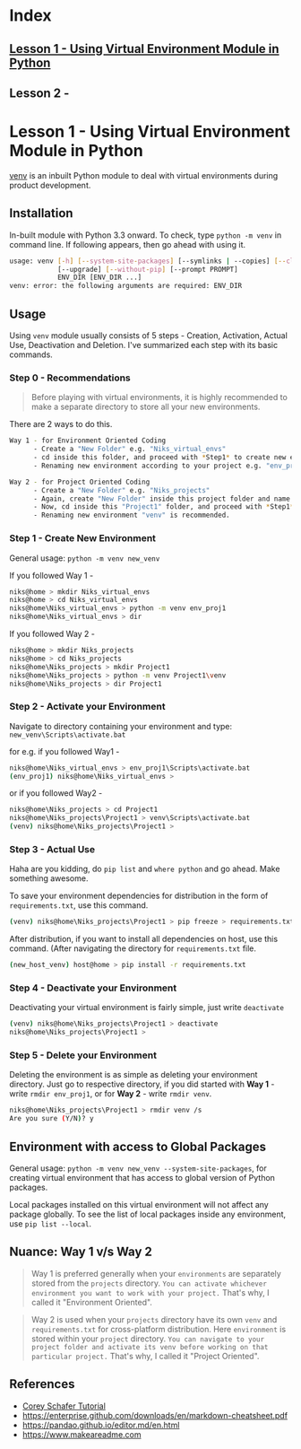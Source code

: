# Index
## [Lesson 1 - Using Virtual Environment Module in Python](#lesson-1---using-virtual-environment-module-in-python)
## Lesson 2 - 


# Lesson 1 - Using Virtual Environment Module in Python

[venv](https://docs.python.org/3/library/venv.html) is an inbuilt Python module to deal with virtual environments during product development.

## Installation

In-built module with Python 3.3 onward. To check, type `python -m venv` in command line. If following appears, then go ahead with using it.

```bash
usage: venv [-h] [--system-site-packages] [--symlinks | --copies] [--clear]
            [--upgrade] [--without-pip] [--prompt PROMPT]
            ENV_DIR [ENV_DIR ...]
venv: error: the following arguments are required: ENV_DIR
```

## Usage

Using `venv` module usually consists of 5 steps - Creation, Activation, Actual Use, Deactivation and Deletion. I've summarized each step with its basic commands.

### Step 0 - Recommendations

> Before playing with virtual environments, it is highly recommended to make a separate directory to store all your new environments.

There are 2 ways to do this.

```bash
Way 1 - for Environment Oriented Coding
      - Create a "New Folder" e.g. "Niks_virtual_envs"
      - cd inside this folder, and proceed with *Step1* to create new environments here.
      - Renaming new environment according to your project e.g. "env_proj1" is recommended.

Way 2 - for Project Oriented Coding
      - Create a "New Folder" e.g. "Niks_projects"
      - Again, create "New Folder" inside this project folder and name it for e.g. "Project1"
      - Now, cd inside this "Project1" folder, and proceed with *Step1* to create new environment here.
      - Renaming new environment "venv" is recommended.

```

### Step 1 - Create New Environment

General usage: `python -m venv new_venv`

If you followed Way 1 - 
```bash
niks@home > mkdir Niks_virtual_envs
niks@home > cd Niks_virtual_envs
niks@home\Niks_virtual_envs > python -m venv env_proj1
niks@home\Niks_virtual_envs > dir
```
If you followed Way 2 - 
```bash
niks@home > mkdir Niks_projects
niks@home > cd Niks_projects
niks@home\Niks_projects > mkdir Project1
niks@home\Niks_projects > python -m venv Project1\venv
niks@home\Niks_projects > dir Project1
```

### Step 2 - Activate your Environment

Navigate to directory containing your environment and type: `new_venv\Scripts\activate.bat`

for e.g. if you followed Way1 - 
```bash
niks@home\Niks_virtual_envs > env_proj1\Scripts\activate.bat
(env_proj1) niks@home\Niks_virtual_envs >
```
or if you followed Way2 - 
```bash
niks@home\Niks_projects > cd Project1
niks@home\Niks_projects\Project1 > venv\Scripts\activate.bat
(venv) niks@home\Niks_projects\Project1 >
```

### Step 3 - Actual Use

Haha are you kidding, do `pip list` and `where python` and go ahead. Make something awesome.

To save your environment dependencies for distribution in the form of `requirements.txt`, use this command.

```bash
(venv) niks@home\Niks_projects\Project1 > pip freeze > requirements.txt
```
After distribution, if you want to install all dependencies on host, use this command. (After navigating the directory for `requirements.txt` file.
```bash
(new_host_venv) host@home > pip install -r requirements.txt
```

### Step 4 - Deactivate your Environment

Deactivating your virtual environment is fairly simple, just write `deactivate` 

```bash
(venv) niks@home\Niks_projects\Project1 > deactivate
niks@home\Niks_projects\Project1 >
```

### Step 5 - Delete your Environment

Deleting the environment is as simple as deleting your environment directory. Just go to respective directory, if you did started with **Way 1** - write `rmdir env_proj1`, or for **Way 2** - write `rmdir venv`. 

```bash
niks@home\Niks_projects\Project1 > rmdir venv /s
Are you sure (Y/N)? y
```

## Environment with access to Global Packages

General usage: `python -m venv new_venv --system-site-packages`, for creating virtual environment that has access to global version of Python packages.

Local packages installed on this virtual environment will not affect any package globally. To see the list of local packages inside any environment, use `pip list --local`.

## Nuance: Way 1 v/s Way 2

>Way 1 is preferred generally when your `environments` are separately stored from the `projects` directory. `You can activate whichever environment you want to work with your project.` That's why, I called it "Environment Oriented".

>Way 2 is used when your `projects` directory have its own `venv` and `requirements.txt` for cross-platform distribution. Here `environment` is stored within your `project` directory. `You can navigate to your project folder and activate its venv before working on that particular project.` That's why, I called it "Project Oriented".



## References

- [Corey Schafer Tutorial](https://www.youtube.com/watch?v=APOPm01BVrk)
- https://enterprise.github.com/downloads/en/markdown-cheatsheet.pdf
- https://pandao.github.io/editor.md/en.html
- https://www.makeareadme.com
